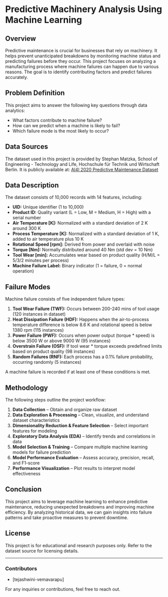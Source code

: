 # Predictive Machinery Analysis Using Machine Learning

## Overview
Predictive maintenance is crucial for businesses that rely on machinery. It helps prevent unanticipated breakdowns by monitoring machine status and predicting failures before they occur. This project focuses on analyzing a manufacturing process where machine failures can happen due to various reasons. The goal is to identify contributing factors and predict failures accurately.

## Problem Definition
This project aims to answer the following key questions through data analytics:
- What factors contribute to machine failure?
- How can we predict when a machine is likely to fail?
- Which failure mode is the most likely to occur?

## Data Sources
The dataset used in this project is provided by Stephan Matzka, School of Engineering - Technology and Life, Hochschule für Technik und Wirtschaft Berlin. It is publicly available at:
[AI4I 2020 Predictive Maintenance Dataset](https://archive.ics.uci.edu/dataset/601/ai4i+2020+predictive+maintenance+dataset)

## Data Description
The dataset consists of 10,000 records with 14 features, including:
- **UID:** Unique identifier (1 to 10,000)
- **Product ID:** Quality variant (L = Low, M = Medium, H = High) with a serial number
- **Air Temperature [K]:** Normalized with a standard deviation of 2 K around 300 K
- **Process Temperature [K]:** Normalized with a standard deviation of 1 K, added to air temperature plus 10 K
- **Rotational Speed [rpm]:** Derived from power and overlaid with noise
- **Torque [Nm]:** Normally distributed around 40 Nm (std dev = 10 Nm)
- **Tool Wear [min]:** Accumulates wear based on product quality (H/M/L = 5/3/2 minutes per process)
- **Machine Failure Label:** Binary indicator (1 = failure, 0 = normal operation)

## Failure Modes
Machine failure consists of five independent failure types:
1. **Tool Wear Failure (TWF):** Occurs between 200-240 mins of tool usage (120 instances in dataset)
2. **Heat Dissipation Failure (HDF):** Happens when the air-to-process temperature difference is below 8.6 K and rotational speed is below 1380 rpm (115 instances)
3. **Power Failure (PWF):** Occurs when power output (torque * speed) is below 3500 W or above 9000 W (95 instances)
4. **Overstrain Failure (OSF):** If tool wear * torque exceeds predefined limits based on product quality (98 instances)
5. **Random Failures (RNF):** Each process has a 0.1% failure probability, occurring randomly (5 instances)

A machine failure is recorded if at least one of these conditions is met.

## Methodology
The following steps outline the project workflow:
1. **Data Collection** – Obtain and organize raw dataset
2. **Data Exploration & Processing** – Clean, visualize, and understand dataset characteristics
3. **Dimensionality Reduction & Feature Selection** – Select important features for modeling
4. **Exploratory Data Analysis (EDA)** – Identify trends and correlations in data
5. **Model Selection & Training** – Compare multiple machine learning models for failure prediction
6. **Model Performance Evaluation** – Assess accuracy, precision, recall, and F1-score
7. **Performance Visualization** – Plot results to interpret model effectiveness

## Conclusion
This project aims to leverage machine learning to enhance predictive maintenance, reducing unexpected breakdowns and improving machine efficiency. By analyzing historical data, we can gain insights into failure patterns and take proactive measures to prevent downtime.

## License
This project is for educational and research purposes only. Refer to the dataset source for licensing details.

---

### Contributors
- [tejashwini-vemavarapu]

For any inquiries or contributions, feel free to reach out.

